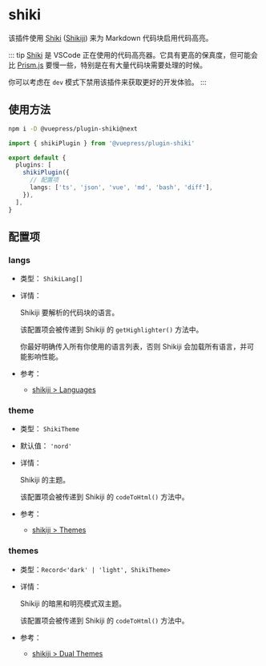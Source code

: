 # shiki

<NpmBadge package="@vuepress/plugin-shiki" />

该插件使用 [Shiki](https://shiki.matsu.io/) ([Shikiji](https://shikiji.netlify.app/)) 来为 Markdown 代码块启用代码高亮。

::: tip
[Shiki](https://shiki.matsu.io/) 是 VSCode 正在使用的代码高亮器。它具有更高的保真度，但可能会比 [Prism.js](https://prismjs.com/) 要慢一些，特别是在有大量代码块需要处理的时候。

你可以考虑在 `dev` 模式下禁用该插件来获取更好的开发体验。
:::

## 使用方法

```bash
npm i -D @vuepress/plugin-shiki@next
```

```ts
import { shikiPlugin } from '@vuepress/plugin-shiki'

export default {
  plugins: [
    shikiPlugin({
      // 配置项
      langs: ['ts', 'json', 'vue', 'md', 'bash', 'diff'],
    }),
  ],
}
```

## 配置项

### langs

- 类型： `ShikiLang[]`

- 详情：

  Shikiji 要解析的代码块的语言。

  该配置项会被传递到 Shikiji 的 `getHighlighter()` 方法中。

  你最好明确传入所有你使用的语言列表，否则 Shikiji 会加载所有语言，并可能影响性能。

- 参考：
  - [shikiji > Languages](https://shikiji.netlify.app/languages)

### theme

- 类型： `ShikiTheme`

- 默认值： `'nord'`

- 详情：

  Shikiji 的主题。

  该配置项会被传递到 Shikiji 的 `codeToHtml()` 方法中。

- 参考：
  - [shikiji > Themes](https://shikiji.netlify.app/themes)

### themes

- 类型：`Record<'dark' | 'light', ShikiTheme>`

- 详情：

  Shikiji 的暗黑和明亮模式双主题。

  该配置项会被传递到 Shikiji 的 `codeToHtml()` 方法中。

- 参考：
  - [shikiji > Dual Themes](https://shikiji.netlify.app/guide/dual-themes)
